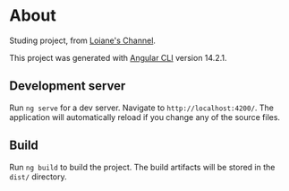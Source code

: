 # About 

Studing project, from [Loiane's Channel](https://www.youtube.com/c/loianegroner). 

This project was generated with [Angular CLI](https://github.com/angular/angular-cli) version 14.2.1. 

## Development server

Run `ng serve` for a dev server. Navigate to `http://localhost:4200/`. The application will automatically reload if you change any of the source files.

## Build

Run `ng build` to build the project. The build artifacts will be stored in the `dist/` directory.
